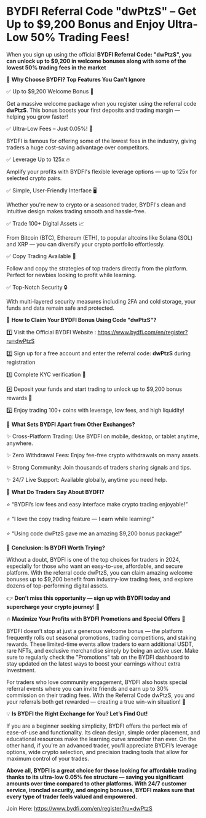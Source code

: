 # BYDFI Referral Code "dwPtzS" – Get Up to $9,200 Bonus and Enjoy Ultra-Low 50% Trading Fees!

When you sign up using the official **BYDFI Referral Code: "dwPtzS", you can unlock up to $9,200 in welcome bonuses along with some of the lowest  50% trading fees in the market** 


🎯 **Why Choose BYDFI? Top Features You Can’t Ignore**

✅ Up to $9,200 Welcome Bonus 🎁

Get a massive welcome package when you register using the referral code **dwPtzS**. This bonus boosts your first deposits and trading margin — helping you grow faster!

✅ Ultra-Low Fees – Just 0.05%! 💸

BYDFI is famous for offering some of the lowest fees in the industry, giving traders a huge cost-saving advantage over competitors.

✅ Leverage Up to 125x 🔥

Amplify your profits with BYDFI's flexible leverage options — up to 125x for selected crypto pairs.

✅ Simple, User-Friendly Interface 🖥️

Whether you're new to crypto or a seasoned trader, BYDFI's clean and intuitive design makes trading smooth and hassle-free.

✅ Trade 100+ Digital Assets 📈

From Bitcoin (BTC), Ethereum (ETH), to popular altcoins like Solana (SOL) and XRP — you can diversify your crypto portfolio effortlessly.

✅ Copy Trading Available 👥

Follow and copy the strategies of top traders directly from the platform. Perfect for newbies looking to profit while learning.

✅ Top-Notch Security 🔒

With multi-layered security measures including 2FA and cold storage, your funds and data remain safe and protected.

🚀 **How to Claim Your BYDFI Bonus Using Code "dwPtzS"?**

1️⃣ Visit the Official BYDFI Website : https://www.bydfi.com/en/register?ru=dwPtzS

2️⃣ Sign up for a free account and enter the referral code: **dwPtzS** during registration

3️⃣ Complete KYC verification 📄

4️⃣ Deposit your funds and start trading to unlock up to $9,200 bonus rewards 🎉

5️⃣ Enjoy trading 100+ coins with leverage, low fees, and high liquidity!

🌟 **What Sets BYDFI Apart from Other Exchanges?**

✨ Cross-Platform Trading: Use BYDFI on mobile, desktop, or tablet anytime, anywhere.

✨ Zero Withdrawal Fees: Enjoy fee-free crypto withdrawals on many assets.

✨ Strong Community: Join thousands of traders sharing signals and tips.

✨ 24/7 Live Support: Available globally, anytime you need help.

💬 **What Do Traders Say About BYDFI?**

⭐ “BYDFI’s low fees and easy interface make crypto trading enjoyable!”

⭐ “I love the copy trading feature — I earn while learning!”

⭐ “Using code dwPtzS gave me an amazing $9,200 bonus package!”

🎯 **Conclusion: Is BYDFI Worth Trying?**

Without a doubt, BYDFI is one of the top choices for traders in 2024, especially for those who want an easy-to-use, affordable, and secure platform. With the referral code dwPtzS, you can claim amazing welcome bonuses up to $9,200 benefit from industry-low trading fees, and explore dozens of top-performing digital assets.

👉 **Don’t miss this opportunity — sign up with BYDFI today and supercharge your crypto journey**! 🚀

🔥 **Maximize Your Profits with BYDFI Promotions and Special Offers** 🎁

BYDFI doesn’t stop at just a generous welcome bonus — the platform frequently rolls out seasonal promotions, trading competitions, and staking rewards. These limited-time events allow traders to earn additional USDT, rare NFTs, and exclusive merchandise simply by being an active user. Make sure to regularly check the "Promotions" tab on the BYDFI dashboard to stay updated on the latest ways to boost your earnings without extra investment.

For traders who love community engagement, BYDFI also hosts special referral events where you can invite friends and earn up to 30% commission on their trading fees. With the Referral Code dwPtzS, you and your referrals both get rewarded — creating a true win-win situation! 🚀

💡 **Is BYDFI the Right Exchange for You? Let’s Find Out!**

If you are a beginner seeking simplicity, BYDFI offers the perfect mix of ease-of-use and functionality. Its clean design, simple order placement, and educational resources make the learning curve smoother than ever. On the other hand, if you’re an advanced trader, you’ll appreciate BYDFI’s leverage options, wide crypto selection, and precision trading tools that allow for maximum control of your trades.

**Above all, BYDFI is a great choice for those looking for affordable trading thanks to its ultra-low 0.05% fee structure — saving you significant amounts over time compared to other platforms. With 24/7 customer service, ironclad security, and ongoing bonuses, BYDFI makes sure that every type of trader feels valued and empowered.**

 Join Here: https://www.bydfi.com/en/register?ru=dwPtzS


